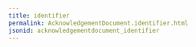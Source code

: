 ```yaml
---
title: identifier
permalink: AcknowledgementDocument.identifier.html
jsonid: acknowledgementdocument_identifier
---
```


